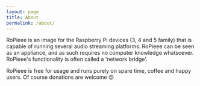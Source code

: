```yaml
---
layout: page
title: About
permalink: /about/
---
```


RoPieee is an image for the Raspberry Pi devices (3, 4 and 5 family) that is capable of running several audio streaming platforms. RoPieee can be seen as an appliance, and as such requires no computer knowledge whatsoever. RoPieee's functionality is often called a 'network bridge'.

RoPieee is free for usage and runs purely on spare time, coffee and happy users. Of course donations are welcome :wink:
